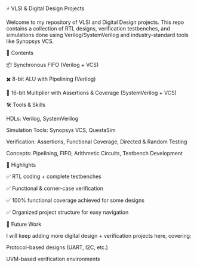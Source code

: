 ⚡ VLSI & Digital Design Projects

Welcome to my repository of VLSI and Digital Design projects.
This repo contains a collection of RTL designs, verification testbenches, and simulations done using Verilog/SystemVerilog and industry-standard tools like Synopsys VCS.

📌 Contents

📦 Synchronous FIFO (Verilog + VCS)

✖️ 8-bit ALU with Pipelining (Verilog)

🎯 16-bit Multiplier with Assertions & Coverage (SystemVerilog + VCS)

🛠️ Tools & Skills

HDLs: Verilog, SystemVerilog

Simulation Tools: Synopsys VCS, QuestaSim

Verification: Assertions, Functional Coverage, Directed & Random Testing

Concepts: Pipelining, FIFO, Arithmetic Circuits, Testbench Development

🌟 Highlights

✅ RTL coding + complete testbenches

✅ Functional & corner-case verification

✅ 100% functional coverage achieved for some designs

✅ Organized project structure for easy navigation

🚀 Future Work

I will keep adding more digital design + verification projects here, covering:

Protocol-based designs (UART, I2C, etc.)

UVM-based verification environments
